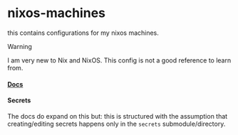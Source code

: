 # nixos-machines

this contains configurations for my nixos machines.

> [!WARNING]
> I am very new to Nix and NixOS. This config is not a good reference to learn from.

#### [Docs](/docs/README.md)

#### Secrets

The docs do expand on this but: this is structured with the assumption that creating/editing secrets happens only in the `secrets` submodule/directory.
